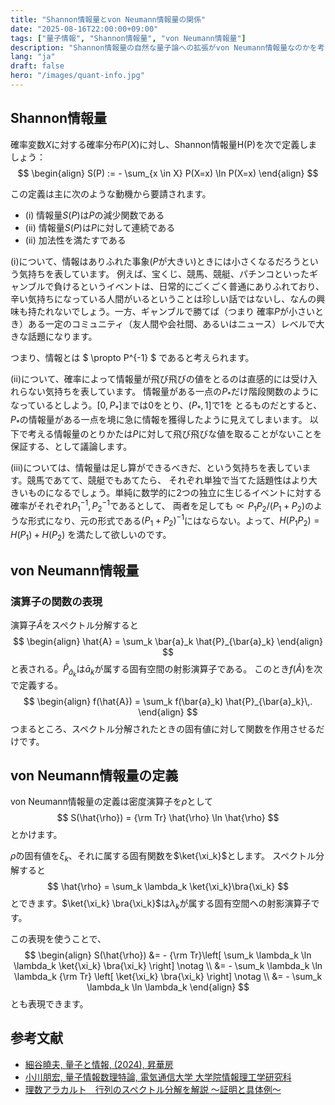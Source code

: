 ```yaml
---
title: "Shannon情報量とvon Neumann情報量の関係"
date: "2025-08-16T22:00:00+09:00"
tags: ["量子情報", "Shannon情報量", "von Neumann情報量"]
description: "Shannon情報量の自然な量子論への拡張がvon Neumann情報量なのかを考える"
lang: "ja"
draft: false
hero: "/images/quant-info.jpg"
---
```


## Shannon情報量

確率変数$X$に対する確率分布$P(X)$に対し、Shannon情報量H(P)を次で定義しましょう：
$$
\begin{align}
    S(P) := - \sum_{x \in X} P(X=x) \ln P(X=x)
\end{align}
$$

この定義は主に次のような動機から要請されます。
- (i) 情報量$S(P)$は$P$の減少関数である
- (ii) 情報量$S(P)$は$P$に対して連続である
- (ii) 加法性を満たすである


(i)について、情報はありふれた事象($P$が大きい)ときには小さくなるだろうという気持ちを表しています。
例えば、宝くじ、競馬、競艇、パチンコといったギャンブルで負けるというイベントは、日常的にごくごく普通にありふれており、
辛い気持ちになっている人間がいるということは珍しい話ではないし、なんの興味も持たれないでしょう。一方、ギャンブルで勝てば（つまり
確率$P$が小さいとき）ある一定のコミュニティ（友人間や会社間、あるいはニュース）レベルで大きな話題になります。

つまり、情報とは $ \propto P^{-1} $ であると考えられます。

(ii)について、確率によって情報量が飛び飛びの値をとるのは直感的には受け入れらない気持ちを表しています。
情報量がある一点の$P_\ast$だけ階段関数のようになっているとしよう。$[0, P_\ast]$までは0をとり、$(P_\ast, 1]$で1を
とるものだとすると、$P_\ast$の情報量がある一点を境に急に情報を獲得したように見えてしまいます。
以下で考える情報量のとりかたは$P$に対して飛び飛びな値を取ることがないことを保証する、として議論します。

(iii)については、情報量は足し算ができるべきだ、という気持ちを表しています。競馬であてて、競艇でもあてたら、
それぞれ単独で当てた話題性はより大きいものになるでしょう。単純に数学的に2つの独立に生じるイベントに対する確率がそれぞれ$P^{-1}_1, P^{-1}_2$であるとして、
両者を足しても$\propto P_1 P_2 / (P_1 + P_2)$のような形式になり、元の形式である$(P_1 + P_2)^{-1}$にはならない。よって、$H(P_1 P_2) = H(P_1) + H(P_2)$
を満たして欲しいのです。


## von Neumann情報量

### 演算子の関数の表現
演算子$\hat{A}$をスペクトル分解すると
$$
\begin{align}
    \hat{A} = \sum_k \bar{a}_k \hat{P}_{\bar{a}_k}
\end{align}
$$
と表される。$\hat{P}_{\bar{a}_k}$は$\bar{a}_k$が属する固有空間の射影演算子である。
このとき$f(\hat{A})$を次で定義する。
$$
\begin{align}
    f(\hat{A})
    = \sum_k f(\bar{a}_k) \hat{P}_{\bar{a}_k}\,.
\end{align}
$$
つまるところ、スペクトル分解されたときの固有値に対して関数を作用させるだけです。


## von Neumann情報量の定義
von Neumann情報量の定義は密度演算子を$\hat{\rho}$として
$$
    S(\hat{\rho})
    = {\rm Tr} \hat{\rho} \ln \hat{\rho}
$$
とかけます。

$\hat{\rho}$の固有値を$\xi_k$、それに属する固有関数を$\ket{\xi_k}$とします。
スペクトル分解すると
$$
    \hat{\rho}
    = \sum_k \lambda_k \ket{\xi_k}\bra{\xi_k}
$$
とできます。$\ket{\xi_k} \bra{\xi_k}$は$\lambda_k$が属する固有空間への射影演算子です。

この表現を使うことで、
$$
\begin{align}
    S(\hat{\rho})
    &= - {\rm Tr}\left[
        \sum_k \lambda_k \ln \lambda_k \ket{\xi_k} \bra{\xi_k}
    \right] \notag \\
    &= - \sum_k \lambda_k \ln \lambda_k {\rm Tr} \left[
        \ket{\xi_k} \bra{\xi_k}
    \right] \notag \\
    &= - \sum_k \lambda_k \ln \lambda_k
\end{align}
$$
とも表現できます。



## 参考文献

- [細谷曉夫, 量子と情報, (2024), 昇華房](https://www.shokabo.co.jp/mybooks/ISBN978-4-7853-2515-2.htm)
- [小川朋宏, 量子情報数理特論, 電気通信大学 大学院情報理工学研究科](http://www.quest.lab.uec.ac.jp/ogawa/qmath2020/qmath20200722.pdf)
- [理数アラカルト　行列のスペクトル分解を解説   ～証明と具体例～](https://risalc.info/src/spectral-decomposition-matrix.html)
